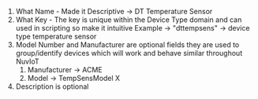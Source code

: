 

1. What Name - Made it Descriptive -> DT Temperature Sensor  
1. What Key - The key is unique within the Device Type domain  and can used in scripting so make it intuitive  Example -> "dttempsens" -> device type temperature sensor  
1. Model Number and Manufacturer are optional fields  they are used to group/identify devices which will work  and behave similar throughout NuvIoT   
   1. Manufacturer -> ACME  
   1. Model -> TempSensModel X  
1. Description is optional  
